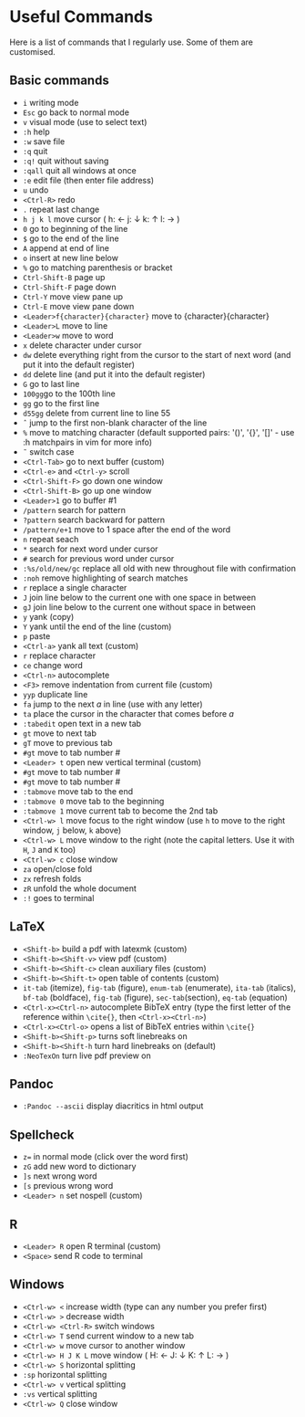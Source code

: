 # Useful Commands

Here is a list of commands that I regularly use. Some of them are customised. 

## Basic commands

* `i` writing mode
* `Esc` go back to normal mode 
* `v` visual mode (use to select text)
* `:h` help
* `:w` save file
* `:q` quit
* `:q!` quit without saving
* `:qall` quit all windows at once
* `:e` edit file (then enter file address)
* `u` undo
* `<Ctrl-R>` redo
* `.` repeat last change
* `h j k l` move cursor ( h: ←  j: ↓  k: ↑  l: → )
* `0` go to beginning of the line
* `$` go to the end of the line
* `A` append at end of line
* `o` insert at new line below
* `%` go to matching parenthesis or bracket
* `Ctrl-Shift-B` page up
* `Ctrl-Shift-F` page down
* `Ctrl-Y` move view pane up
* `Ctrl-E` move view pane down
* `<Leader>f{character}{character}` move to {character}{character}
* `<Leader>L` move to line
* `<Leader>w` move to word
* `x` delete character under cursor
* `dw` delete everything right from the cursor to the start of next word (and put it into the default register)
* `dd` delete line (and put it into the default register)
* `G` go to last line
* `100gg`go to the 100th line
* `gg` go to the first line
* `d55gg` delete from current line to line 55
* `ˆ` jump to the first non-blank character of the line
* `%` move to matching character (default supported pairs: '()', '{}', '[]' - use :h matchpairs in vim for more info)
* `˜` switch case
* `<Ctrl-Tab>` go to next buffer (custom)
* `<Ctrl-e>` and `<Ctrl-y>` scroll
* `<Ctrl-Shift-F>` go down one window
* `<Ctrl-Shift-B>` go up one window
* `<Leader>1` go to buffer #1
* `/pattern` search for pattern
* `?pattern` search backward for pattern
* `/pattern/e+1` move to 1 space after the end of the word
* `n` repeat seach
* `*` search for next word under cursor
* `#` search for previous word under cursor
* `:%s/old/new/gc` replace all old with new throughout file with confirmation
* `:noh` remove highlighting of search matches
* `r` replace a single character
* `J` join line below to the current one with one space in between
* `gJ` join line below to the current one without space in between
* `y` yank (copy)
* `Y` yank until the end of the line (custom)
* `p` paste
* `<Ctrl-a>` yank all text (custom)
* `r` replace character
* `ce` change word
* `<Ctrl-n>` autocomplete
* `<F3>` remove indentation from current file (custom)
* `yyp` duplicate line
* `fa` jump to the next _a_ in line (use with any letter)
* `ta` place the cursor in the character that comes before _a_
* `:tabedit` open text in a new tab
* `gt` move to next tab
* `gT` move to previous tab
* `#gt` move to tab number #
* `<Leader> t` open new vertical terminal (custom)
* `#gt` move to tab number #
* `#gt` move to tab number #
* `:tabmove` move tab to the end
* `:tabmove 0` move tab to the beginning
* `:tabmove 1` move current tab to become the 2nd tab
* `<Ctrl-w> l` move focus to the right window (use `h` to move to the right window, `j` below, `k` above)
* `<Ctrl-w> L` move window to the right (note the capital letters. Use it with `H`, `J` and `K` too)
* `<Ctrl-w> c` close window
* `za` open/close fold
* `zx` refresh folds
* `zR` unfold the whole document
* `:!` goes to terminal

## LaTeX

* `<Shift-b>` build a pdf with latexmk (custom)
* `<Shift-b><Shift-v>` view pdf (custom)
* `<Shift-b><Shift-c>` clean auxiliary files (custom)
* `<Shift-b><Shift-t>` open table of contents (custom)
* `it-tab` (itemize), `fig-tab` (figure), `enum-tab` (enumerate), `ita-tab` (italics), `bf-tab` (boldface), `fig-tab` (figure), `sec-tab`(section), `eq-tab` (equation) 
* `<Ctrl-x><Ctrl-n>` autocomplete BibTeX entry (type the first letter of the reference within `\cite{}`, then `<Ctrl-x><Ctrl-n>`)
* `<Ctrl-x><Ctrl-o>` opens a list of BibTeX entries within `\cite{}`
* `<Shift-b><Shift-p>` turns soft linebreaks on
* `<Shift-b><Shift-h` turn hard linebreaks on (default)
* `:NeoTexOn` turn live pdf preview on

## Pandoc

* `:Pandoc --ascii` display diacritics in html output

## Spellcheck 

* `z=` in normal mode (click over the word first)
* `zG` add new word to dictionary
* `]s` next wrong word
* `[s` previous wrong word
* `<Leader> n` set nospell (custom)

## R

* `<Leader> R` open R terminal (custom)
* `<Space>` send R code to terminal

## Windows

* `<Ctrl-w> <` increase width (type can any number you prefer first)
* `<Ctrl-w> >` decrease width
* `<Ctrl-w> <Ctrl-R>` switch windows
* `<Ctrl-w> T` send current window to a new tab
* `<Ctrl-w> w` move cursor to another window
* `<Ctrl-w> H J K L` move window ( H: ←  J: ↓  K: ↑  L: → )
* `<Ctrl-w> S` horizontal splitting
* `:sp` horizontal splitting
* `<Ctrl-w> v` vertical splitting
* `:vs` vertical splitting
* `<Ctrl-w> Q` close window

